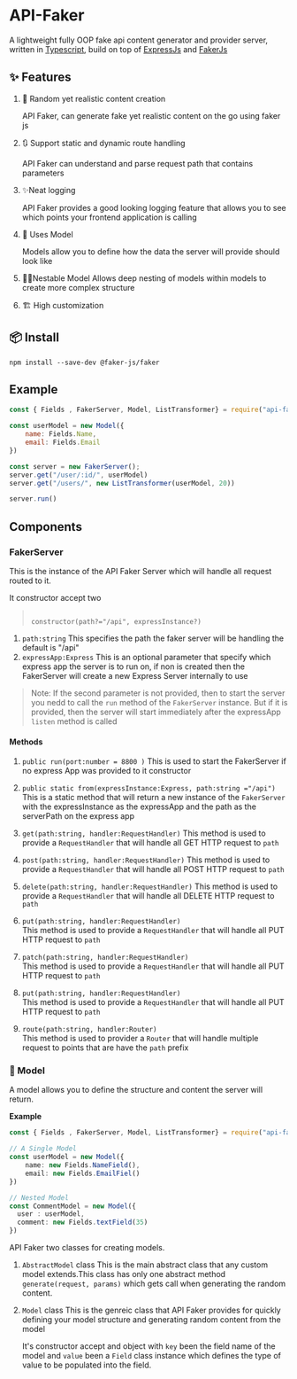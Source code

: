 # API-Faker

A lightweight fully OOP fake api content generator and provider server, written in [Typescript](http://typescript.com), build on top of [ExpressJs](www.expressjs.com) and [FakerJs](www.faker.api)

## ✨ Features

1. 📖 Random yet realistic content creation

    API Faker, can generate fake yet realistic content on the go using faker js

2. 🔃 Support static and dynamic route handling

    API Faker can understand and parse request path that contains parameters

3. ✨Neat logging

    API Faker provides a good looking logging feature that allows you to see which points your frontend application is calling

4. 🔶 Uses Model

    Models allow you to define how the data the server will provide should look like

5. 🔶🔹Nestable Model
    Allows deep nesting of models within models to create more complex structure
6. 🏗 High customization

## 📦 Install

`npm install --save-dev @faker-js/faker`

## Example

```javascript
const { Fields , FakerServer, Model, ListTransformer} = require("api-faker-demo");

const userModel = new Model({
    name: Fields.Name,
    email: Fields.Email
})

const server = new FakerServer();
server.get("/user/:id/", userModel)
server.get("/users/", new ListTransformer(userModel, 20))

server.run()


```

## Components

### FakerServer

This is the instance of the API Faker Server which will handle all request routed to it.

It constructor accept two

> ```typsecript
>
> constructor(path?="/api", expressInstance?)
> ```

1. `path:string`
    This specifies the path the faker server will be handling the default is "/api"
2. `expressApp:Express`
    This is an optional parameter that specify which express app the server is to run on, if non is created then the FakerServer will create a new Express Server internally to use

> Note: If the second parameter is not provided,  then to start the server you nedd to call the `run` method of the `FakerServer` instance. But if it is provided, then the server will start immediately after the expressApp `listen` method is called

#### Methods

1. `public run(port:number = 8800 )`
    This is used to start the FakerServer if no express App was provided to it constructor
2. `public static from(expressInstance:Express, path:string ="/api")`
    This is a static method that will return a new instance of the `FakerServer` with the expressInstance as the expressApp and the path as the serverPath on the express app
3. `get(path:string, handler:RequestHandler)`
    This method is used to provide a `RequestHandler` that will handle all GET HTTP request to `path`
4. `post(path:string, handler:RequestHandler)`
    This method is used to provide a `RequestHandler` that will handle all POST HTTP request to `path`
5. `delete(path:string, handler:RequestHandler)`
    This method is used to provide a `RequestHandler` that will handle all DELETE HTTP request to `path`

6. `put(path:string, handler:RequestHandler)`  
    This method is used to provide a `RequestHandler` that will handle all PUT HTTP request to `path`

7. `patch(path:string, handler:RequestHandler)`  
    This method is used to provide a `RequestHandler` that will handle all PUT HTTP request to `path`

8. `put(path:string, handler:RequestHandler)`  
    This method is used to provide a `RequestHandler` that will handle all PUT HTTP request to `path`

9. `route(path:string, handler:Router)`  
    This method is used to provider a `Router` that will handle multiple request to points that are have the `path` prefix

### 🔶 Model

A model allows you to define the structure and content the server will return.

**Example**

```typescript
const { Fields , FakerServer, Model, ListTransformer} = require("api-faker-demo");

// A Single Model
const userModel = new Model({
    name: new Fields.NameField(),
    email: new Fields.EmailFiel()
})

// Nested Model
const CommentModel = new Model({
  user : userModel,
  comment: new Fields.textField(35)
})
```

 API Faker two classes for creating models.

 1. `AbstractModel` class
    This is the main abstract class that any custom model extends.This class has only one abstract method `generate(request, params)` which gets call when generating the random content.

 2. `Model` class
    This is the genreic class that API Faker provides for quickly defining your model structure and generating random content from the model

    It's constructor accept and object with `key` been the field name of the model and `value` been a `Field` class instance which defines the type of value to be populated into the field.
